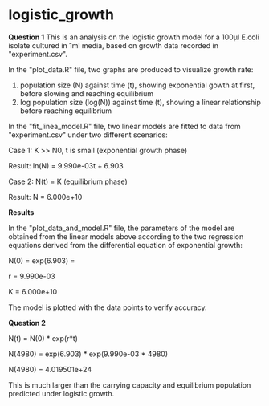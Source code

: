# logistic_growth
**Question 1**
This is an analysis on the logistic growth model for a 100µl E.coli isolate cultured in 1ml media, based on growth data recorded in "experiment.csv". 


In the "plot_data.R" file, two graphs are produced to visualize growth rate: 
1. population size (N) against time (t), showing exponential gowth at first, before slowing and reaching equilibrium  
2. log population size (log(N)) against time (t), showing a linear relationship before reaching equilibrium



In the "fit_linea_model.R" file, two linear models are fitted to data from "experiment.csv" under two different scenarios:

Case 1: K >> N0, t is small (exponential growth phase)

Result: ln(N) = 9.990e-03t + 6.903

Case 2: N(t) = K (equilibrium phase)

Result: N = 6.000e+10


**Results**

In the "plot_data_and_model.R" file, the parameters of the model are obtained from the linear models above according to the two regression equations derived from the differential equation of exponential growth:

N(0) = exp(6.903) = 

r = 9.990e-03

K = 6.000e+10

The model is plotted with the data points to verify accuracy.



**Question 2**

N(t) = N(0) * exp(r*t)

N(4980) = exp(6.903) * exp(9.990e-03 * 4980)

N(4980) = 4.019501e+24

This is much larger than the carrying capacity and equilibrium population predicted under logistic growth.

